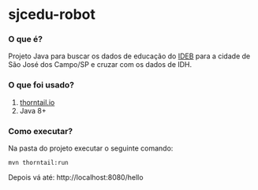 # sjcedu-robot

### O que é?

Projeto Java para buscar os dados de educação do [IDEB](http://idebescola.inep.gov.br/ideb/) para a cidade de São José dos Campo/SP e cruzar com os dados de IDH.

### O que foi usado?

1. [thorntail.io](https://thorntail.io)
2. Java 8+

### Como executar?

Na pasta do projeto executar o seguinte comando:

`mvn thorntail:run`

Depois vá até: http://localhost:8080/hello
